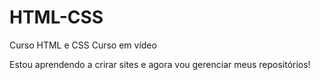 # HTML-CSS
 Curso HTML e CSS Curso em vídeo

Estou aprendendo a crirar sites e agora vou gerenciar meus repositórios!
